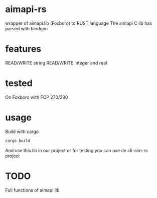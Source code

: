 # aimapi-rs
wrapper of aimapi.lib (Foxboro) to RUST language 
The aimapi C lib has parsed with bindgen

# features
READ/WRITE string
READ/WRITE integer and real

# tested
On Foxboro with FCP 270/280

# usage
Build with cargo

```rust
cargo build
```

And use this lib in our project or for testing you can use de cli-aim-rs project

# TODO
Full functions of aimapi.lib
